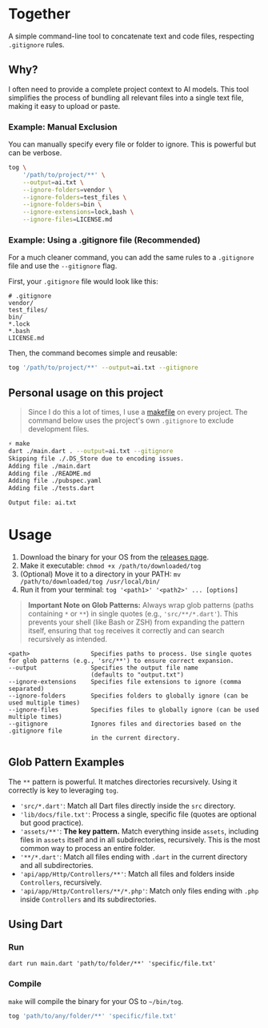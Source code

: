 # Together

A simple command-line tool to concatenate text and code files, respecting `.gitignore` rules.

## Why?
I often need to provide a complete project context to AI models. This tool simplifies the process of bundling all relevant files into a single text file, making it easy to upload or paste.

### Example: Manual Exclusion
You can manually specify every file or folder to ignore. This is powerful but can be verbose.

```bash
tog \
    '/path/to/project/**' \
    --output=ai.txt \
    --ignore-folders=vendor \
    --ignore-folders=test_files \
    --ignore-folders=bin \
    --ignore-extensions=lock,bash \
    --ignore-files=LICENSE.md
```

### Example: Using a .gitignore file (Recommended)
For a much cleaner command, you can add the same rules to a `.gitignore` file and use the `--gitignore` flag.

First, your `.gitignore` file would look like this:
```gitignore
# .gitignore
vendor/
test_files/
bin/
*.lock
*.bash
LICENSE.md
```

Then, the command becomes simple and reusable:
```bash
tog '/path/to/project/**' --output=ai.txt --gitignore
```

## Personal usage on this project
> Since I do this a lot of times, I use a [makefile](Makefile) on every project. The command below uses the project's own `.gitignore` to exclude development files.

```bash
⚡ make
dart ./main.dart . --output=ai.txt --gitignore
Skipping file ./.DS_Store due to encoding issues.
Adding file ./main.dart
Adding file ./README.md
Adding file ./pubspec.yaml
Adding file ./tests.dart

Output file: ai.txt
```

# Usage

1. Download the binary for your OS from the [releases page](//github.com/insign/together/releases).
2. Make it executable: `chmod +x /path/to/downloaded/tog`
3. (Optional) Move it to a directory in your PATH: `mv /path/to/downloaded/tog /usr/local/bin/`
4. Run it from your terminal: `tog '<path1>' '<path2>' ... [options]`

> **Important Note on Glob Patterns:**
> Always wrap glob patterns (paths containing `*` or `**`) in single quotes (e.g., `'src/**/*.dart'`). This prevents your shell (like Bash or ZSH) from expanding the pattern itself, ensuring that `tog` receives it correctly and can search recursively as intended.

```
<path>                 Specifies paths to process. Use single quotes for glob patterns (e.g., 'src/**') to ensure correct expansion.
--output               Specifies the output file name
                       (defaults to "output.txt")
--ignore-extensions    Specifies file extensions to ignore (comma separated)
--ignore-folders       Specifies folders to globally ignore (can be used multiple times)
--ignore-files         Specifies files to globally ignore (can be used multiple times)
--gitignore            Ignores files and directories based on the .gitignore file
                       in the current directory.
```

## Glob Pattern Examples

The `**` pattern is powerful. It matches directories recursively. Using it correctly is key to leveraging `tog`.

- `'src/*.dart'`: Match all Dart files directly inside the `src` directory.
- `'lib/docs/file.txt'`: Process a single, specific file (quotes are optional but good practice).
- `'assets/**'`: **The key pattern.** Match everything inside `assets`, including files in `assets` itself and in all subdirectories, recursively. This is the most common way to process an entire folder.
- `'**/*.dart'`: Match all files ending with `.dart` in the current directory and all subdirectories.
- `'api/app/Http/Controllers/**'`: Match all files and folders inside `Controllers`, recursively.
- `'api/app/Http/Controllers/**/*.php'`: Match only files ending with `.php` inside `Controllers` and its subdirectories.

## Using Dart

### Run
`dart run main.dart 'path/to/folder/**' 'specific/file.txt'`

### Compile
`make` will compile the binary for your OS to `~/bin/tog`.

```bash
tog 'path/to/any/folder/**' 'specific/file.txt'
```